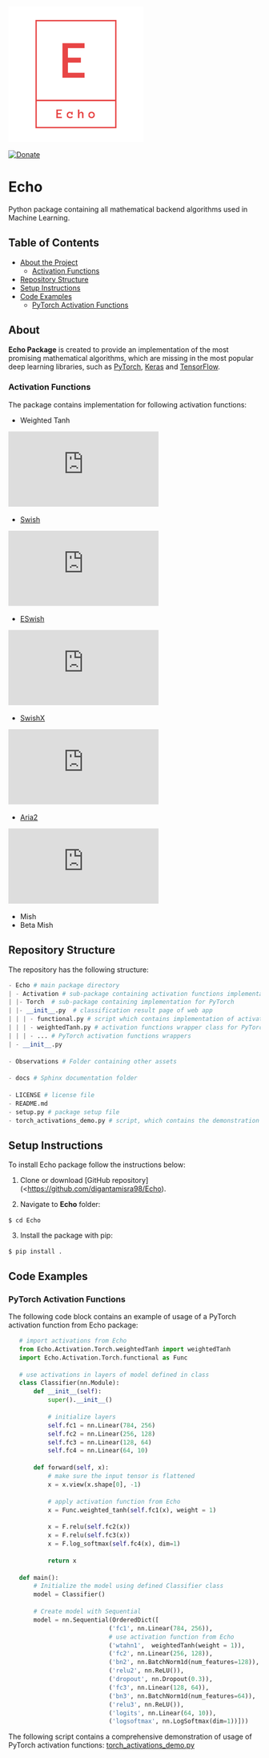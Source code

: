 <p align="left">
  <img width="270" src="Observations/logo_transparent.png">
</p>

[![Donate](https://img.shields.io/badge/License-MIT-brightgreen.svg)](LICENSE)

# Echo
Python package containing all mathematical backend algorithms used in Machine Learning.

## Table of Contents
* [About the Project](#about)
  * [Activation Functions](#activation-functions)
* [Repository Structure](#repository-structure)
* [Setup Instructions](#setup-instructions)
* [Code Examples](#code-examples)
  * [PyTorch Activation Functions](#pytorch-activation-functions)

## About
**Echo Package** is created to provide an implementation of the most promising mathematical algorithms, which are missing in the most popular deep learning libraries, such as [PyTorch](https://pytorch.org/), [Keras](https://keras.io/) and
[TensorFlow](https://www.tensorflow.org/).

### Activation Functions
The package contains implementation for following activation functions:

* Weighted Tanh

![equation](https://latex.codecogs.com/gif.latex?weightedtanh%28x%29%20%3D%20tanh%28x%20*%20weight%29)

* [Swish](https://arxiv.org/pdf/1710.05941.pdf)

![equation](https://latex.codecogs.com/gif.latex?SwishX%28x%2C%20%5Cbeta%29%20%3D%20x*sigmoid%28%5Cbeta%2Cx%29%20%3D%20%5Cfrac%7Bx%7D%7B%281&plus;e%5E%7B-%5Cbeta*x%7D%29%7D)

* [ESwish](https://arxiv.org/abs/1801.07145)

![equation](https://latex.codecogs.com/gif.latex?ESwish%28x%2C%20%5Cbeta%29%20%3D%20%5Cbeta*x*sigmoid%28x%29)

* [SwishX](https://arxiv.org/pdf/1710.05941.pdf)

![equation](https://latex.codecogs.com/gif.latex?SwishX%28x%2C%20%5Cbeta%29%20%3D%20x*sigmoid%28%5Cbeta%2Cx%29%20%3D%20%5Cfrac%7Bx%7D%7B%281&plus;e%5E%7B-%5Cbeta*x%7D%29%7D)

* [Aria2](https://arxiv.org/abs/1805.08878)

![equation](https://latex.codecogs.com/gif.latex?Aria2%28x%2C%20%5Calpha%2C%20%5Cbeta%29%20%3D%20%281&plus;e%5E%7B-%5Cbeta*x%7D%29%5E%7B-%5Calpha%7D)

* Mish
* Beta Mish

## Repository Structure
The repository has the following structure:
```python
- Echo # main package directory
| - Activation # sub-package containing activation functions implementation
| |- Torch  # sub-package containing implementation for PyTorch
| |- __init__.py  # classification result page of web app
| | | - functional.py # script which contains implementation of activation functions
| | | - weightedTanh.py # activation functions wrapper class for PyTorch
| | | - ... # PyTorch activation functions wrappers
| - __init__.py

- Observations # Folder containing other assets

- docs # Sphinx documentation folder

- LICENSE # license file
- README.md
- setup.py # package setup file
- torch_activations_demo.py # script, which contains the demonstration of PyTorch activations usage
```

## Setup Instructions
To install Echo package follow the instructions below:

1. Clone or download [GitHub repository](<https://github.com/digantamisra98/Echo).

2. Navigate to **Echo** folder:
  
  ```$ cd Echo```

3. Install the package with pip:
  
  ```$ pip install . ```

## Code Examples

### PyTorch Activation Functions

The following code block contains an example of usage of a PyTorch activation function
from Echo package:

```python
   # import activations from Echo
   from Echo.Activation.Torch.weightedTanh import weightedTanh
   import Echo.Activation.Torch.functional as Func

   # use activations in layers of model defined in class
   class Classifier(nn.Module):
       def __init__(self):
           super().__init__()

           # initialize layers
           self.fc1 = nn.Linear(784, 256)
           self.fc2 = nn.Linear(256, 128)
           self.fc3 = nn.Linear(128, 64)
           self.fc4 = nn.Linear(64, 10)

       def forward(self, x):
           # make sure the input tensor is flattened
           x = x.view(x.shape[0], -1)

           # apply activation function from Echo
           x = Func.weighted_tanh(self.fc1(x), weight = 1)

           x = F.relu(self.fc2(x))
           x = F.relu(self.fc3(x))
           x = F.log_softmax(self.fc4(x), dim=1)

           return x

   def main():
       # Initialize the model using defined Classifier class
       model = Classifier()

       # Create model with Sequential
       model = nn.Sequential(OrderedDict([
                            ('fc1', nn.Linear(784, 256)),
                            # use activation function from Echo
                            ('wtahn1',  weightedTanh(weight = 1)),
                            ('fc2', nn.Linear(256, 128)),
                            ('bn2', nn.BatchNorm1d(num_features=128)),
                            ('relu2', nn.ReLU()),
                            ('dropout', nn.Dropout(0.3)),
                            ('fc3', nn.Linear(128, 64)),
                            ('bn3', nn.BatchNorm1d(num_features=64)),
                            ('relu3', nn.ReLU()),
                            ('logits', nn.Linear(64, 10)),
                            ('logsoftmax', nn.LogSoftmax(dim=1))]))
```
The following script contains a comprehensive demonstration of usage of PyTorch activation functions: [torch_activations_demo.py](https://github.com/digantamisra98/Echo/blob/Dev-adeis/torch_activations_demo.py)
